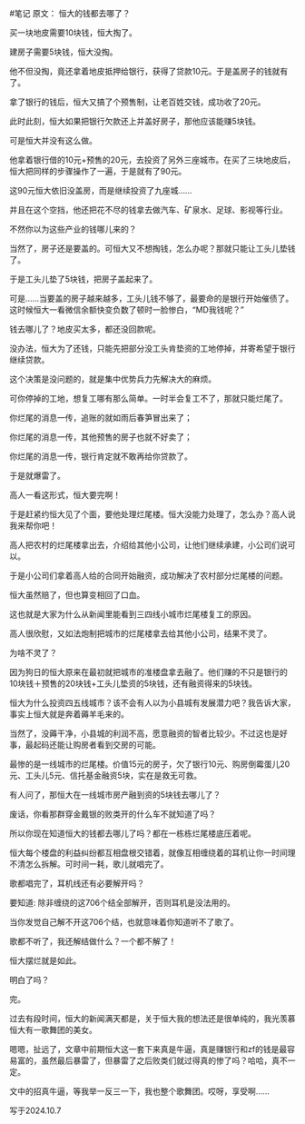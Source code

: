 #笔记 
原文：
恒大的钱都去哪了？

买一块地皮需要10块钱，恒大掏了。

建房子需要5块钱，恒大没掏。

他不但没掏，竟还拿着地皮抵押给银行，获得了贷款10元。于是盖房子的钱就有了。

拿了银行的钱后，恒大又搞了个预售制，让老百姓交钱，成功收了20元。

此时此刻，恒大如果把银行欠款还上并盖好房子，那他应该能赚5块钱。

可是恒大并没有这么做。

他拿着银行借的10元+预售的20元，去投资了另外三座城市。在买了三块地皮后，恒大把同样的步骤操作了一遍，于是就有了90元。

这90元恒大依旧没盖房，而是继续投资了九座城……

并且在这个空挡，他还把花不尽的钱拿去做汽车、矿泉水、足球、影视等行业。

不然你以为这些产业的钱哪儿来的？

当然了，房子还是要盖的。可恒大又不想掏钱，怎么办呢？那就只能让工头儿垫钱了。

于是工头儿垫了5块钱，把房子盖起来了。

可是……当要盖的房子越来越多，工头儿钱不够了，最要命的是银行开始催债了。这时候恒大一看微信余额快变负数了顿时一脸惨白，“MD我钱呢？”

钱去哪儿了？地皮买太多，都还没回款呢。

没办法，恒大为了还钱，只能先把部分没工头肯垫资的工地停掉，并寄希望于银行继续贷款。

这个决策是没问题的，就是集中优势兵力先解决大的麻烦。

可你停掉的工地，想复工哪有那么简单。一时半会复工不了，那就只能烂尾了。

你烂尾的消息一传，追账的就如雨后春笋冒出来了；

你烂尾的消息一传，其他预售的房子也就不好卖了；

你烂尾的消息一传，银行肯定就不敢再给你贷款了。

于是就爆雷了。

高人一看这形式，恒大要完啊！

于是赶紧约恒大见了个面，要他处理烂尾楼。恒大没能力处理了，怎么办？高人说我来帮你吧！

高人把农村的烂尾楼拿出去，介绍给其他小公司，让他们继续承建，小公司们说可以。

于是小公司们拿着高人给的合同开始融资，成功解决了农村部分烂尾楼的问题。

恒大虽然赔了，但也算变相回了口血。

这也就是大家为什么从新闻里能看到三四线小城市烂尾楼复工的原因。

高人很欣慰，又如法炮制把城市的烂尾楼拿去给其他小公司，结果不灵了。

为啥不灵了？

因为狗日的恒大原来在最初就把城市的准楼盘拿去融了。他们赚的不只是银行的10块钱＋预售的20块钱+工头儿垫资的5块钱，还有融资得来的5块钱。

恒大为什么投资四五线城市？该不会有人以为小县城有发展潜力吧？我告诉大家，事实上恒大就是奔着薅羊毛来的。

当然了，没薅干净，小县城的利润不高，愿意融资的智者比较少。不过这也是好事，最起码还能让购房者看到交房的可能。

最惨的是一线城市的烂尾楼。价值15元的房子，欠了银行10元、购房倒霉蛋儿20元、工头儿5元、信托基金融资5块，实在是救无可救。

有人问了，那恒大在一线城市房产融到资的5块钱去哪儿了？

废话，你看那群穿金戴银的败类开的什么车不就知道了吗？

所以你现在知道恒大的钱都去哪儿了吗？都在一栋栋烂尾楼底压着呢。

恒大每个楼盘的利益纠纷都互相盘根交错着，就像互相缠绕着的耳机让你一时间理不清怎么拆解。可时间一耗，歌儿就唱完了。

歌都唱完了，耳机线还有必要解开吗？

要知道: 除非缠绕的这706个结全部解开，否则耳机是没法用的。

当你发觉自己解不开这706个结，也就意味着你知道听不了歌了。

歌都不听了，我还解结做什么？一个都不解了！

恒大摆烂就是如此。

明白了吗？

完。

过去有段时间，恒大的新闻满天都是，关于恒大我的想法还是很单纯的，我光羡慕恒大有一歌舞团的美女。

嗯嗯，扯远了，文章中前期恒大这一套下来真是牛逼，真是赚银行和zf的钱是最容易富的，虽然最后暴雷了，但暴雷了之后败类们就过得真的惨了吗？哈哈，真不一定。

文中的招真牛逼，等我举一反三一下，我也整个歌舞团。哎呀，享受啊……

写于2024.10.7